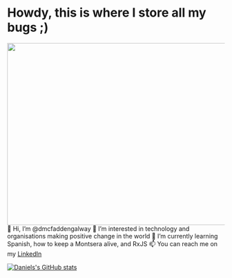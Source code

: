 # Howdy, this is where I store all my bugs ;)

<img align="right" src="https://cdn.dribbble.com/users/1593845/screenshots/14336250/media/e2eb963e738eeba7fead735cd98af94a.jpg" width="600" height="420" />
     
👋 Hi, I’m @dmcfaddengalway
👀 I’m interested in technology and organisations making positive change in the world
🌱 I’m currently learning Spanish, how to keep a Montsera alive, and RxJS
📫 You can reach me on my [LinkedIn](https://www.linkedin.com/in/daniel-mcfadden/?lipi=urn%3Ali%3Apage%3Ad_flagship3_profile_view_base%3Bd4Nl9blrSFe%2FbXICR9T74g%3D%3D)

[![Daniels's GitHub stats](https://github-readme-stats.vercel.app/api?username=dmcfaddengalway&bg_color=270deg,#FF0056,#BA6AA7)](https://github.com/dmcfaddengalway)


<!-- <a href="https://github.com/dmcfaddengalway">
  <img align="center" src="https://github-readme-stats.vercel.app/api/pin/?username=dmcfaddengalway" />
</a>
<a href="https://github.com/dmcfaddengalway">
  <img align="center" src="https://github-readme-stats.vercel.app/api/pin/?username=dmcfaddengalway" />
</a> -->

<!---
dmcfaddengalway/dmcfaddengalway is a ✨ special ✨ repository because its `README.md` (this file) appears on your GitHub profile.
You can click the Preview link to take a look at your changes.
--->
